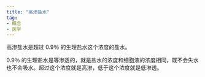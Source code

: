 ```yaml
---
title: "高渗盐水"
tag: 
- 概念
- 医学
---
```

高渗盐水是超过 0.9％ 的生理盐水这个浓度的盐水。

0.9％ 的生理盐水是等渗透的，就是盐水的浓度和细胞液的浓度相同，既不会失水也不会吸水。超过这个浓度就是高渗，低于这个浓度就是低渗透。